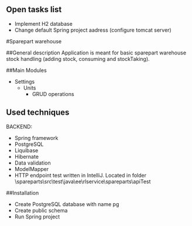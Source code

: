## Open tasks list
- Implement H2 database
- Change default Spring project aadress (configure tomcat server)

#Sparepart warehouse

##General description
Application is meant for basic sparepart warehouse stock handling (adding stock, consuming and stockTaking).

##Main Modules
- Settings
    - Units
        - GRUD operations


## Used techniques
BACKEND: 
- Spring framework
- PostgreSQL
- Liquibase
- Hibernate
- Data validation
- ModelMapper
- HTTP endpoint test written in IntelliJ. Located in folder \spareparts\src\test\java\ee\rlservice\spareparts\apiTest 

##Installation 
- Create PostgreSQL database with name pg
- Create public schema
- Run Spring project

